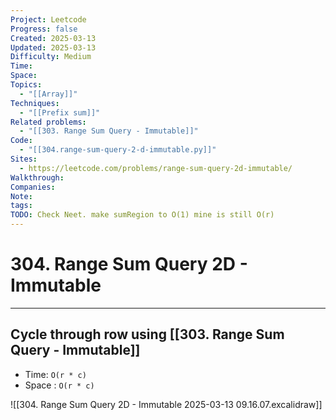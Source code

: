 ```yaml
---
Project: Leetcode
Progress: false
Created: 2025-03-13
Updated: 2025-03-13
Difficulty: Medium
Time: 
Space: 
Topics:
  - "[[Array]]"
Techniques:
  - "[[Prefix sum]]"
Related problems:
  - "[[303. Range Sum Query - Immutable]]"
Code:
  - "[[304.range-sum-query-2-d-immutable.py]]"
Sites:
  - https://leetcode.com/problems/range-sum-query-2d-immutable/
Walkthrough: 
Companies: 
Note: 
tags: 
TODO: Check Neet. make sumRegion to O(1) mine is still O(r)
---
```

# 304. Range Sum Query 2D - Immutable
---

## Cycle through row using [[303. Range Sum Query - Immutable]]
- Time: `O(r * c)`
- Space : `O(r * c)`

![[304. Range Sum Query 2D - Immutable 2025-03-13 09.16.07.excalidraw]]